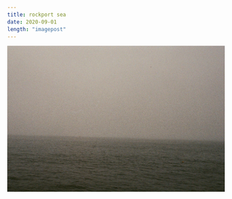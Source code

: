 ```yaml
---
title: rockport sea
date: 2020-09-01
length: "imagepost"
---
```

![useful for texturing](/assets/44125.jpeg)
